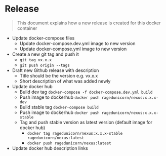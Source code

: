 # Release

> This document explains how a new release is created for this docker container

* Update docker-compose files
  * Update docker-compose.dev.yml image to new version
  * Update docker-compose.yml image to new version
* Create a new git tag and push it
  * `git tag vx.x.x`
  * `git push origin --tags`
* Draft new Github release with description
  * Title should be the version e.g. vx.x.x
  * Short description of what was added newly
* Update docker hub
  * Build dev tag `docker-compose -f docker-compose.dev.yml build`
  * Push image to dockerhub `docker push ragedunicorn/nexus:x.x.x-dev`
  * Build stable tag `docker-compose build`
  * Push image to dockerhub `docker push ragedunicorn/nexus:x.x.x-stable`
  * Tag and push stable version as latest version (default image for docker hub)
    * `docker tag ragedunicorn/nexus:x.x.x-stable ragedunicorn/nexus:latest`
    * `docker push ragedunicorn/nexus:latest`
* Update docker hub description links
